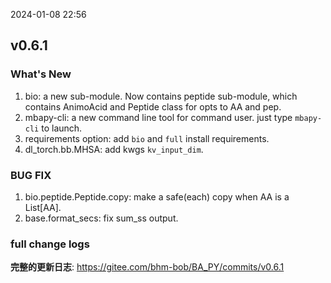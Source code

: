 <!--
 * @Date: 2024-06-02 11:59:01
 * @LastEditors: BHM-Bob 2262029386@qq.com
 * @LastEditTime: 2024-06-02 11:59:17
 * @Description: 
-->
2024-01-08 22:56

## v0.6.1
### What's New
1. bio: a new sub-module. Now contains peptide sub-module, which contains AnimoAcid and Peptide class for opts to AA and pep.
2. mbapy-cli: a new command line tool for command user. just type `mbapy-cli` to launch.
3. requirements option: add `bio` and `full` install requirements.
4. dl_torch.bb.MHSA: add kwgs `kv_input_dim`.

### BUG FIX
1. bio.peptide.Peptide.copy: make a safe(each) copy when AA is a List[AA].
2. base.format_secs: fix sum_ss output.

### full change logs
**完整的更新日志**: https://gitee.com/bhm-bob/BA_PY/commits/v0.6.1
